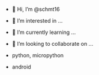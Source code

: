 - 👋 Hi, I’m @schmt16
- 👀 I’m interested in ...
- 🌱 I’m currently learning ...
- 💞️ I’m looking to collaborate on ...

- python, micropython
- android

<!---
schmt16/schmt16 is a ✨ special ✨ repository because its `README.md` (this file) appears on your GitHub profile.
You can click the Preview link to take a look at your changes.
--->
